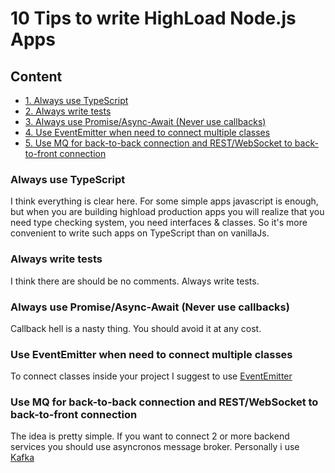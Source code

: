 # 10 Tips to write HighLoad Node.js Apps

## Content
* [1. Always use TypeScript](#always-use-typescript)
* [2. Always write tests](#always-write-tests)
* [3. Always use Promise/Async-Await (Never use callbacks)](#always-use-promise/async-await-(never-use-callbacks))
* [4. Use EventEmitter when need to connect multiple classes](#use-eventemitter-when-need-to-connect-multiple-classes)
* [5. Use MQ for back-to-back connection and REST/WebSocket to back-to-front connection](#use-mq-for-back-to-back-connection-and-rest/websocket-to-back-to-front-connection)


### Always use TypeScript

I think everything is clear here. For some simple apps javascript is enough, but when you are building highload production apps you will realize that you
need type checking system, you need interfaces & classes. So it's more convenient to write such apps on TypeScript than on vanillaJs.


### Always write tests

I think there are should be no comments. Always write tests.


### Always use Promise/Async-Await (Never use callbacks)

Callback hell is a nasty thing. You should avoid it at any cost.


### Use EventEmitter when need to connect multiple classes

To connect classes inside your project I suggest to use [EventEmitter](https://nodejs.org/api/events.html)


### Use MQ for back-to-back connection and REST/WebSocket to back-to-front connection

The idea is pretty simple. If you want to connect 2 or more backend services you should use asyncronos message broker. Personally
i use [Kafka](https://kafka.apache.org/)